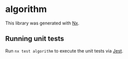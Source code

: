 # algorithm

This library was generated with [Nx](https://nx.dev).

## Running unit tests

Run `nx test algorithm` to execute the unit tests via [Jest](https://jestjs.io).
